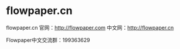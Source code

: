 # flowpaper.cn
flowpaper.cn
官网：http://flowpaper.com 
中文网：http://flowpaper.cn 

Flowpaper中文交流群：199363629
